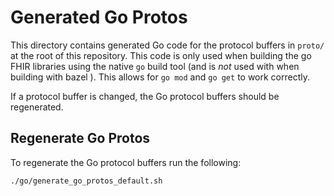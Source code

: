 # Generated Go Protos

This directory contains generated Go code for the protocol buffers in `proto/`
at the root of this repository. This code is only used when building the go
FHIR libraries using the native `go` build tool (and is _not_ used with when
building with bazel
). This allows for `go mod` and `go get` to work correctly.

If a protocol buffer is changed, the Go protocol buffers should be regenerated.

## Regenerate Go Protos

To regenerate the Go protocol buffers run the following:

```sh
./go/generate_go_protos_default.sh
```
